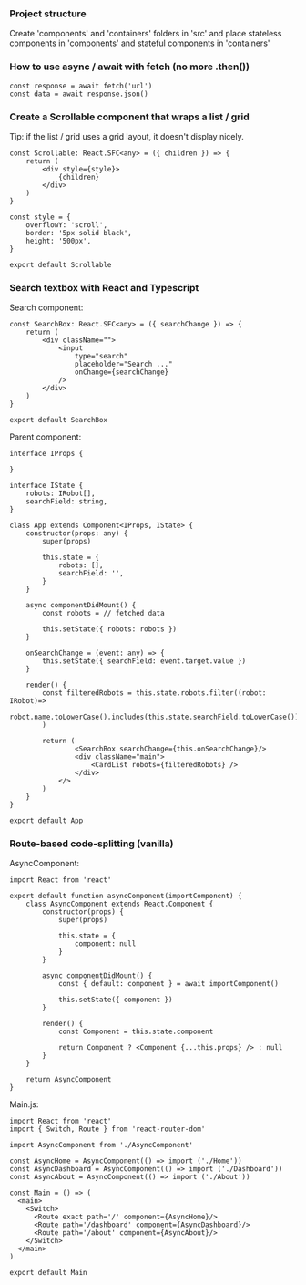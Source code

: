 ### Project structure
Create 'components' and 'containers' folders in 'src' and place stateless components
in 'components' and stateful components in 'containers'

### How to use async / await with fetch (no more .then())

```
const response = await fetch('url')  
const data = await response.json()
```

### Create a Scrollable component that wraps a list / grid

Tip: if the list / grid uses a grid layout, it doesn't display nicely.

```
const Scrollable: React.SFC<any> = ({ children }) => {
    return (
        <div style={style}>
            {children}
        </div>
    )
}

const style = {
    overflowY: 'scroll', 
    border: '5px solid black',
    height: '500px',
}

export default Scrollable
```

### Search textbox with React and Typescript

Search component:
```
const SearchBox: React.SFC<any> = ({ searchChange }) => {
    return (
        <div className="">
            <input 
                type="search" 
                placeholder="Search ..."
                onChange={searchChange}
            />
        </div>
    )
}

export default SearchBox
```

Parent component:
```
interface IProps {

}

interface IState {
    robots: IRobot[],
    searchField: string,
}

class App extends Component<IProps, IState> {
    constructor(props: any) {
        super(props)

        this.state = {
            robots: [],
            searchField: '',
        }
    }

    async componentDidMount() {
        const robots = // fetched data
        
        this.setState({ robots: robots })
    }

    onSearchChange = (event: any) => {
        this.setState({ searchField: event.target.value })
    }

    render() {
        const filteredRobots = this.state.robots.filter((robot: IRobot)=>
            robot.name.toLowerCase().includes(this.state.searchField.toLowerCase())
        )

        return (
                <SearchBox searchChange={this.onSearchChange}/>
                <div className="main">
                    <CardList robots={filteredRobots} />
                </div>
            </>
        )
    }   
}

export default App
```

### Route-based code-splitting (vanilla)

AsyncComponent:
```
import React from 'react'

export default function asyncComponent(importComponent) {
    class AsyncComponent extends React.Component {
        constructor(props) {
            super(props)

            this.state = {
                component: null
            }
        }

        async componentDidMount() {
            const { default: component } = await importComponent()
            
            this.setState({ component })        
        }

        render() {
            const Component = this.state.component

            return Component ? <Component {...this.props} /> : null
        }
    }

    return AsyncComponent
}
```

Main.js:
```
import React from 'react'
import { Switch, Route } from 'react-router-dom'

import AsyncComponent from './AsyncComponent'

const AsyncHome = AsyncComponent(() => import ('./Home'))
const AsyncDashboard = AsyncComponent(() => import ('./Dashboard'))
const AsyncAbout = AsyncComponent(() => import ('./About'))

const Main = () => (
  <main>
    <Switch>
      <Route exact path='/' component={AsyncHome}/>
      <Route path='/dashboard' component={AsyncDashboard}/>
      <Route path='/about' component={AsyncAbout}/>
    </Switch>
  </main>
)

export default Main

```
